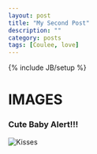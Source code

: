 ```yaml
---
layout: post
title: "My Second Post"
description: ""
category: posts
tags: [Coulee, love]
---
```

{% include JB/setup %}

# IMAGES

### Cute Baby Alert!!!


![Kisses](https://scontent.fsnc1-1.fna.fbcdn.net/hphotos-xpf1/v/t1.0-9/13015340_10208974379062490_1308990751908523936_n.jpg?oh=20f3e178a1ebf827f4e942164314f9e2&oe=57800752 "Drew & Isaac Kisses")

